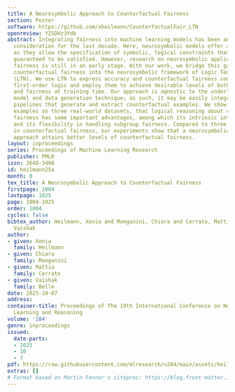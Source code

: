```yaml
---
title: A Neurosymbolic Approach to Counterfactual Fairness
section: Poster
software: https://github.com/xheilmann/CounterfactualFair_LTN
openreview: YZSDHz3Ydb
abstract: Integrating fairness into machine learning models has been an important
  consideration for the last decade. Here, neurosymbolic models offer a valuable opportunity,
  as they allow the specification of symbolic, logical constraints that are often
  guaranteed to be satisfied. However, research on neurosymbolic applications to algorithmic
  fairness is still in an early stage. With our work, we bridge this gap by integrating
  counterfactual fairness into the neurosymbolic framework of Logic Tensor Networks
  (LTN). We use LTN to express accuracy and counterfactual fairness constraints in
  first-order logic and employ them to achieve desirable levels of both performance
  and fairness at training time. Our approach is agnostic to the underlying causal
  model and data generation technique; as such, it may be easily integrated into existing
  pipelines that generate and extract counterfactual examples. We show, through concrete
  examples on three real-world datasets, that logical reasoning about counterfactual
  fairness has some important advantages, among which its intrinsic interpretability,
  and its flexibility in handling subgroup fairness. Compared to three recent methodologies
  in counterfactual fairness, our experiments show that a neurosymbolic, LTN-based
  approach attains better levels of counterfactual fairness.
layout: inproceedings
series: Proceedings of Machine Learning Research
publisher: PMLR
issn: 2640-3498
id: heilmann25a
month: 0
tex_title: A Neurosymbolic Approach to Counterfactual Fairness
firstpage: 1004
lastpage: 1025
page: 1004-1025
order: 1004
cycles: false
bibtex_author: Heilmann, Xenia and Manganini, Chiara and Cerrato, Mattia and Belle,
  Vaishak
author:
- given: Xenia
  family: Heilmann
- given: Chiara
  family: Manganini
- given: Mattia
  family: Cerrato
- given: Vaishak
  family: Belle
date: 2025-10-07
address:
container-title: Proceedings of The 19th International Conference on Neurosymbolic
  Learning and Reasoning
volume: '284'
genre: inproceedings
issued:
  date-parts:
  - 2025
  - 10
  - 7
pdf: https://raw.githubusercontent.com/mlresearch/v284/main/assets/heilmann25a/heilmann25a.pdf
extras: []
# Format based on Martin Fenner's citeproc: https://blog.front-matter.io/posts/citeproc-yaml-for-bibliographies/
---
```

